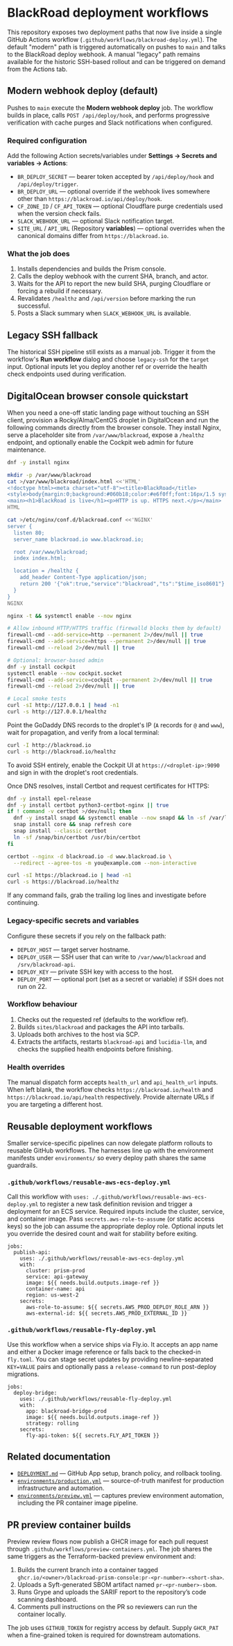 # BlackRoad deployment workflows

This repository exposes two deployment paths that now live inside a single
GitHub Actions workflow (`.github/workflows/blackroad-deploy.yml`). The default
"modern" path is triggered automatically on pushes to `main` and talks to the
BlackRoad deploy webhook. A manual "legacy" path remains available for the
historic SSH-based rollout and can be triggered on demand from the Actions tab.

## Modern webhook deploy (default)

Pushes to `main` execute the **Modern webhook deploy** job. The workflow builds
in place, calls `POST /api/deploy/hook`, and performs progressive verification
with cache purges and Slack notifications when configured.

### Required configuration

Add the following Action secrets/variables under
**Settings → Secrets and variables → Actions**:

- `BR_DEPLOY_SECRET` — bearer token accepted by `/api/deploy/hook` and
  `/api/deploy/trigger`.
- `BR_DEPLOY_URL` — optional override if the webhook lives somewhere other than
  `https://blackroad.io/api/deploy/hook`.
- `CF_ZONE_ID` / `CF_API_TOKEN` — optional Cloudflare purge credentials used
  when the version check fails.
- `SLACK_WEBHOOK_URL` — optional Slack notification target.
- `SITE_URL` / `API_URL` (Repository **variables**) — optional overrides when the
  canonical domains differ from `https://blackroad.io`.

### What the job does

1. Installs dependencies and builds the Prism console.
2. Calls the deploy webhook with the current SHA, branch, and actor.
3. Waits for the API to report the new build SHA, purging Cloudflare or forcing a
   rebuild if necessary.
4. Revalidates `/healthz` and `/api/version` before marking the run successful.
5. Posts a Slack summary when `SLACK_WEBHOOK_URL` is available.

## Legacy SSH fallback

The historical SSH pipeline still exists as a manual job. Trigger it from the
workflow's **Run workflow** dialog and choose `legacy-ssh` for the `target`
input. Optional inputs let you deploy another ref or override the health check
endpoints used during verification.

## DigitalOcean browser console quickstart

When you need a one-off static landing page without touching an SSH client,
provision a Rocky/Alma/CentOS droplet in DigitalOcean and run the following
commands directly from the browser console. They install Nginx, serve a
placeholder site from `/var/www/blackroad`, expose a `/healthz` endpoint, and
optionally enable the Cockpit web admin for future maintenance.

```bash
dnf -y install nginx

mkdir -p /var/www/blackroad
cat >/var/www/blackroad/index.html <<'HTML'
<!doctype html><meta charset="utf-8"><title>BlackRoad</title>
<style>body{margin:0;background:#060b18;color:#e6f0ff;font:16px/1.5 system-ui;display:grid;place-items:center;height:100vh}main{max-width:640px;padding:24px;text-align:center}</style>
<main><h1>BlackRoad is live</h1><p>HTTP is up. HTTPS next.</p></main>
HTML

cat >/etc/nginx/conf.d/blackroad.conf <<'NGINX'
server {
  listen 80;
  server_name blackroad.io www.blackroad.io;

  root /var/www/blackroad;
  index index.html;

  location = /healthz {
    add_header Content-Type application/json;
    return 200 '{"ok":true,"service":"blackroad","ts":"$time_iso8601"}';
  }
}
NGINX

nginx -t && systemctl enable --now nginx

# Allow inbound HTTP/HTTPS traffic (firewalld blocks them by default)
firewall-cmd --add-service=http --permanent 2>/dev/null || true
firewall-cmd --add-service=https --permanent 2>/dev/null || true
firewall-cmd --reload 2>/dev/null || true

# Optional: browser-based admin
dnf -y install cockpit
systemctl enable --now cockpit.socket
firewall-cmd --add-service=cockpit --permanent 2>/dev/null || true
firewall-cmd --reload 2>/dev/null || true

# Local smoke tests
curl -sI http://127.0.0.1 | head -n1
curl -s http://127.0.0.1/healthz
```

Point the GoDaddy DNS records to the droplet's IP (`A` records for `@` and
`www`), wait for propagation, and verify from a local terminal:

```bash
curl -I http://blackroad.io
curl -s http://blackroad.io/healthz
```

To avoid SSH entirely, enable the Cockpit UI at
`https://<droplet-ip>:9090` and sign in with the droplet's root credentials.

Once DNS resolves, install Certbot and request certificates for HTTPS:

```bash
dnf -y install epel-release
dnf -y install certbot python3-certbot-nginx || true
if ! command -v certbot >/dev/null; then
  dnf -y install snapd && systemctl enable --now snapd && ln -sf /var/lib/snapd/snap /snap
  snap install core && snap refresh core
  snap install --classic certbot
  ln -sf /snap/bin/certbot /usr/bin/certbot
fi

certbot --nginx -d blackroad.io -d www.blackroad.io \
  --redirect --agree-tos -m you@example.com --non-interactive

curl -sI https://blackroad.io | head -n1
curl -s https://blackroad.io/healthz
```

If any command fails, grab the trailing log lines and investigate before
continuing.

### Legacy-specific secrets and variables

Configure these secrets if you rely on the fallback path:

- `DEPLOY_HOST` — target server hostname.
- `DEPLOY_USER` — SSH user that can write to `/var/www/blackroad` and
  `/srv/blackroad-api`.
- `DEPLOY_KEY` — private SSH key with access to the host.
- `DEPLOY_PORT` — optional port (set as a secret or variable) if SSH does not
  run on 22.

### Workflow behaviour

1. Checks out the requested ref (defaults to the workflow ref).
2. Builds `sites/blackroad` and packages the API into tarballs.
3. Uploads both archives to the host via SCP.
4. Extracts the artifacts, restarts `blackroad-api` and `lucidia-llm`, and checks
   the supplied health endpoints before finishing.

### Health overrides

The manual dispatch form accepts `health_url` and `api_health_url` inputs. When
left blank, the workflow checks `https://blackroad.io/health` and
`https://blackroad.io/api/health` respectively. Provide alternate URLs if you
are targeting a different host.

## Reusable deployment workflows

Smaller service-specific pipelines can now delegate platform rollouts to
reusable GitHub workflows. The harnesses line up with the environment manifests
under `environments/` so every deploy path shares the same guardrails.

### `.github/workflows/reusable-aws-ecs-deploy.yml`

Call this workflow with `uses: ./.github/workflows/reusable-aws-ecs-deploy.yml`
to register a new task definition revision and trigger a deployment for an ECS
service. Required inputs include the cluster, service, and container image. Pass
`secrets.aws-role-to-assume` (or static access keys) so the job can assume the
appropriate deploy role. Optional inputs let you override the desired count and
wait for stability before exiting.

```
jobs:
  publish-api:
    uses: ./.github/workflows/reusable-aws-ecs-deploy.yml
    with:
      cluster: prism-prod
      service: api-gateway
      image: ${{ needs.build.outputs.image-ref }}
      container-name: api
      region: us-west-2
    secrets:
      aws-role-to-assume: ${{ secrets.AWS_PROD_DEPLOY_ROLE_ARN }}
      aws-external-id: ${{ secrets.AWS_PROD_EXTERNAL_ID }}
```

### `.github/workflows/reusable-fly-deploy.yml`

Use this workflow when a service ships via Fly.io. It accepts an app name and
either a Docker image reference or falls back to the checked-in `fly.toml`. You
can stage secret updates by providing newline-separated `KEY=VALUE` pairs and
optionally pass a `release-command` to run post-deploy migrations.

```
jobs:
  deploy-bridge:
    uses: ./.github/workflows/reusable-fly-deploy.yml
    with:
      app: blackroad-bridge-prod
      image: ${{ needs.build.outputs.image-ref }}
      strategy: rolling
    secrets:
      fly-api-token: ${{ secrets.FLY_API_TOKEN }}
```

## Related documentation

- [`DEPLOYMENT.md`](DEPLOYMENT.md) — GitHub App setup, branch policy, and
  rollback tooling.
- [`environments/production.yml`](environments/production.yml) — source-of-truth
  manifest for production infrastructure and automation.
- [`environments/preview.yml`](environments/preview.yml) — captures preview
  environment automation, including the PR container image pipeline.

## PR preview container builds

Preview review flows now publish a GHCR image for each pull request through
`.github/workflows/preview-containers.yml`. The job shares the same triggers as
the Terraform-backed preview environment and:

1. Builds the current branch into a container tagged
   `ghcr.io/<owner>/blackroad-prism-console:pr-<pr-number>-<short-sha>`.
2. Uploads a Syft-generated SBOM artifact named `pr-<pr-number>-sbom`.
3. Runs Grype and uploads the SARIF report to the repository’s code scanning
   dashboard.
4. Comments pull instructions on the PR so reviewers can run the container
   locally.

The job uses `GITHUB_TOKEN` for registry access by default. Supply `GHCR_PAT`
when a fine-grained token is required for downstream automations.
